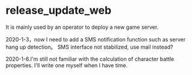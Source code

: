 # release_update_web
It is mainly used by an operator to deploy a new game server.

2020-1-3，now I need to add a SMS notification function such as server hang up detection。
          SMS interface not stabilized, use mail instead?
          
2020-1-6.I'm still not familiar with the calculation of character battle properties. I'll write one myself when I have time.
